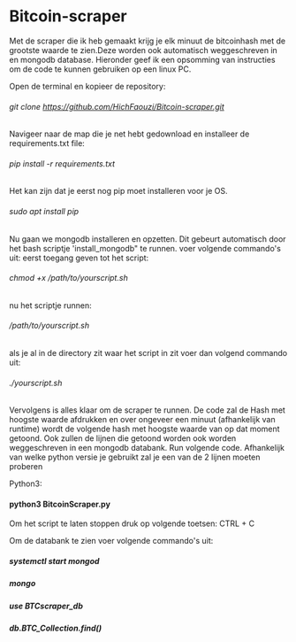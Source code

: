 # Bitcoin-scraper

Met de scraper die ik heb gemaakt krijg je elk minuut de bitcoinhash met de grootste waarde te zien.Deze worden ook automatisch weggeschreven in en mongodb database. Hieronder geef ik een opsomming van instructies om de code te kunnen gebruiken op een linux PC.

Open de terminal en kopieer de repository:
###### git clone https://github.com/HichFaouzi/Bitcoin-scraper.git

Navigeer naar de map die je net hebt gedownload en installeer de requirements.txt file:
###### pip install -r requirements.txt
Het kan zijn dat je eerst nog pip moet installeren voor je OS.
###### sudo apt install pip

Nu gaan we mongodb installeren en opzetten. Dit gebeurt automatisch door het bash scriptje 'install_mongodb" te runnen. voer volgende commando's uit:
eerst toegang geven tot het script:
###### chmod +x /path/to/yourscript.sh
nu het scriptje runnen:
###### /path/to/yourscript.sh
als je al in de directory zit waar het script in zit voer dan volgend commando uit:
###### ./yourscript.sh
Vervolgens is alles klaar om de scraper te runnen. De code zal de Hash met hoogste waarde afdrukken en over ongeveer een minuut (afhankelijk van runtime) wordt de volgende hash met hoogste waarde van op dat moment getoond. Ook zullen de lijnen die getoond worden ook worden weggeschreven in een mongodb databank. Run volgende code. Afhankelijk van welke python versie je gebruikt zal je een van de 2 lijnen moeten proberen

Python3:
#### python3 BitcoinScraper.py

Om het script te laten stoppen druk op volgende toetsen: CTRL + C

Om de databank te zien voer volgende commando's uit:

##### systemctl start mongod
##### mongo
##### use BTCscraper_db
##### db.BTC_Collection.find()
